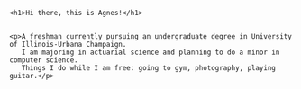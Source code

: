 <html>
<head>
	
</head>
<body>

	<h1>Hi there, this is Agnes!</h1>


	<p>A freshman currently pursuing an undergraduate degree in University of Illinois-Urbana Champaign. 
	   I am majoring in actuarial science and planning to do a minor in computer science. 
	   Things I do while I am free: going to gym, photography, playing guitar.</p>

</body>
</html>
